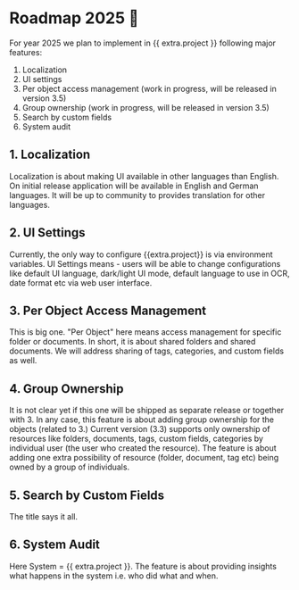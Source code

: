 # Roadmap 2025 :compass:

For year 2025 we plan to implement in {{ extra.project }} following major features:

1. Localization
2. UI settings
3. Per object access management (work in progress, will be released in version 3.5)
4. Group ownership (work in progress, will be released in version 3.5)
5. Search by custom fields
6. System audit


## 1. Localization

Localization is about making UI available in other languages than English.
On initial release application will be available in English and German languages.
It will be up to community to provides translation for other languages.


## 2. UI Settings

Currently, the only way to configure {{extra.project}} is via environment
variables. UI Settings means - users will be able to change configurations
like default UI language, dark/light UI mode, default language to use in OCR,
date format etc via web user interface.


## 3. Per Object Access Management

This is big one. "Per Object" here means access management for specific folder or documents.
In short, it is about shared folders and shared documents.
We will address sharing of tags, categories, and custom fields as well.

## 4. Group Ownership

It is not clear yet if this one will be shipped as separate release or
together with 3. In any case, this feature is about adding group ownership for
the objects (related to 3.) Current version (3.3) supports only ownership of
resources like folders, documents, tags, custom fields, categories by
individual user (the user who created the resource). The feature is about
adding one extra possibility of resource (folder, document, tag etc) being
owned by a group of individuals.

## 5. Search by Custom Fields

The title says it all.

## 6. System Audit

Here System = {{ extra.project }}. The feature is about providing insights what happens
in the system i.e. who did what and when.
